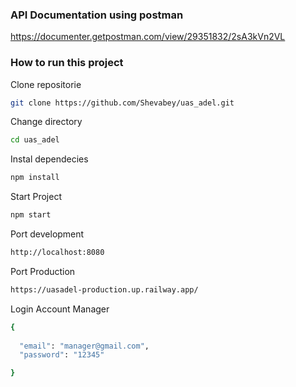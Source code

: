 ### API Documentation using postman
https://documenter.getpostman.com/view/29351832/2sA3kVn2VL

### How to run this project
Clone repositorie
```bash
git clone https://github.com/Shevabey/uas_adel.git

```
Change directory
```bash
cd uas_adel

```
Instal dependecies
```bash
npm install

```
Start Project
```bash
npm start

```
Port development
```bash
http://localhost:8080

```
Port Production
```bash
https://uasadel-production.up.railway.app/

```
Login Account Manager
```bash
{
    
  "email": "manager@gmail.com",
  "password": "12345"

}

```



